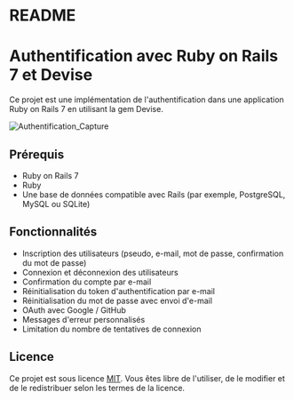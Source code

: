 # README

# Authentification avec Ruby on Rails 7 et Devise

Ce projet est une implémentation de l'authentification dans une application Ruby on Rails 7 en utilisant la gem Devise.

![Authentification_Capture](https://user-images.githubusercontent.com/85675011/233649523-2d30faac-3f3a-4780-84ba-b395c9433995.png)

## Prérequis

- Ruby on Rails 7
- Ruby
- Une base de données compatible avec Rails (par exemple, PostgreSQL, MySQL ou SQLite)

## Fonctionnalités

- Inscription des utilisateurs (pseudo, e-mail, mot de passe, confirmation du mot de passe)
- Connexion et déconnexion des utilisateurs
- Confirmation du compte par e-mail
- Réinitialisation du token d'authentification par e-mail
- Réinitialisation du mot de passe avec envoi d'e-mail
- OAuth avec Google / GitHub
- Messages d'erreur personnalisés
- Limitation du nombre de tentatives de connexion

## Licence

Ce projet est sous licence [MIT](https://opensource.org/licenses/MIT). Vous êtes libre de l'utiliser, de le modifier et de le redistribuer selon les termes de la licence.
